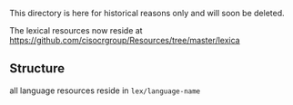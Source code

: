 This directory is here for historical reasons only and will soon be deleted.

The lexical resources now reside at
https://github.com/cisocrgroup/Resources/tree/master/lexica

## Structure
all language resources reside in `lex/language-name`
